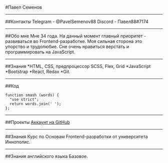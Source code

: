 #Павел Семенов
*****
##Контакты
Telegram - @PavelSemenov88 
Discord - Павел88#7174
*****

##Обо мне
Мне 34 года. На данный момент главный приоритет - развиваться во Frontend-разработке.
Моя сильная сторона это упорство и трудолюбие. Сне очень нравиться верстать и программировать на JavaScript.
*****

##Знания 
*HTML, CSS, предпроцессор SCSS, Flex, Grid
*JavaScript
*Bootstrap
*React, Redax
*Git.
*****

##Код
```
function smash (words) {
  "use strict";
  return words.join(' ');
};
```
*****

##Проекты 
[Аккаунт на GitHub](https://github.com/PavelSemenov88)
*****

##Знания
Курс по Основам Frontend-разработки от университета Иннополис.
*****

##Знания английского языка
Базовое.